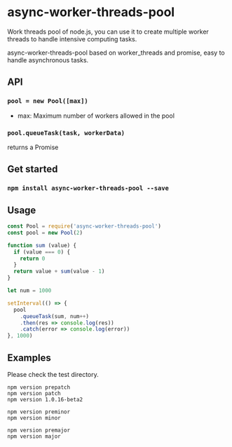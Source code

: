 # async-worker-threads-pool

Work threads pool of node.js, you can use it to create multiple worker threads to handle intensive computing tasks.

async-worker-threads-pool based on worker_threads and promise, easy to handle asynchronous tasks.

## API

### `pool = new Pool([max])`

- max: Maximum number of workers allowed in the pool

### `pool.queueTask(task, workerData)`

returns a Promise

## Get started

### `npm install async-worker-threads-pool --save`

## Usage

``` javascript
const Pool = require('async-worker-threads-pool')
const pool = new Pool(2)

function sum (value) {
  if (value === 0) {
    return 0
  }
  return value + sum(value - 1)
}

let num = 1000

setInterval(() => {
  pool
    .queueTask(sum, num++)
    .then(res => console.log(res))
    .catch(error => console.log(error))
}, 1000)
```

## Examples

Please check the test directory.

``` shell
npm version prepatch
npm version patch
npm version 1.0.16-beta2

npm version preminor
npm version minor

npm version premajor
npm version major
```
